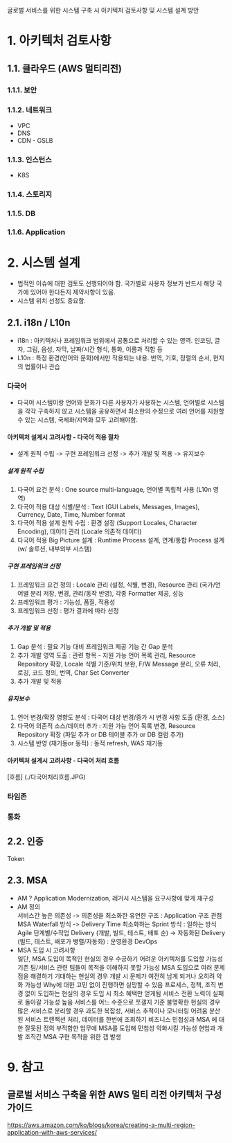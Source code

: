 글로벌 서비스를 위한 시스템 구축 시 아키텍처 검토사항 및 시스템 설계 방안

# 1. 아키텍처 검토사항
## 1.1. 클라우드 (AWS 멀티리전)
### 1.1.1. 보안
### 1.1.2. 네트워크 
* VPC
* DNS
* CDN - GSLB
### 1.1.3. 인스턴스
* K8S
### 1.1.4. 스토리지
### 1.1.5. DB
### 1.1.6. Application


# 2. 시스템 설계

- 법적인 이슈에 대한 검토도 선행되어야 함. 국가별로 사용자 정보가 반드시 해당 국가에 있어야 한다든지 제약사항이 있음.   
- 시스템 위치 선정도 중요함.

## 2.1. i18n / L10n
- i18n : 아키텍처나 프레임워크 범위에서 공통으로 처리할 수 있는 영역. 인코딩, 글자, 그림, 음성, 자막, 날짜/시간 형식, 통화, 이름과 직함 등
- L10n : 특정 환경(언어와 문화)에서만 적용되는 내용. 번역, 기호, 정렬의 순서, 현지의 법률이나 관습
### 다국어
- 다국어 시스템이랑 언어와 문화가 다른 사용자가 사용하는 시스템, 언어별로 시스템을 각각 구축하지 않고 시스템을 공유하면서 최소한의 수정으로 여러 언어를 지원할 수 있는 시스템, 국제화/지역화 모두 고려해야함.
#### 아키텍처 설계시 고려사항 - 다국어 적용 절차
- 설계 원칙 수립 -> 구현 프레임워크 선정 -> 추가 개발 및 적용 -> 유지보수
##### 설계 원칙 수립
1. 다국어 요건 분석 : One source multi-language, 언어별 독립적 사용 (L10n 영역)
2. 다국어 적용 대상 식별/분석 : Text (GUI Labels, Messages, Images), Currency, Date, Time, Number format
3. 다국어 적용 설계 원칙 수립 : 환경 설정 (Support Locales, Character Encoding), 데이터 관리 (Locale 의존적 데이터)
4. 다국어 적용 Big Picture 설계 : Runtime Process 설계, 연계/통합 Process 설계 (w/ 솔루션, 내부외부 시스템)
##### 구현 프레임워크 선정 
1. 프레임워크 요건 정의 : Locale 관리 (설정, 식별, 변경), Resource 관리 (국가/언어별 분리 저장, 변경, 관리/동작 반영), 각종 Formatter 제공, 성능
2. 프레임워크 평가 : 기능성, 품질, 적용성
3. 프레임워크 선정 : 평가 결과에 따라 선정
##### 추가 개발 및 적용
1. Gap 분석 : 필요 기능 대비 프레임워크 제공 기능 간 Gap 분석
2. 추가 개발 영역 도출 : 관련 항목 - 지원 가능 언어 목록 관리, Resource Repository 확장, Locale 식별 기준/위치 보완, F/W Message 분리, 오류 처리, 로깅, 코드 정의, 번역, Char Set Converter
3. 추가 개발 및 적용 
##### 유지보수
1. 언어 변경/확장 영향도 분석 : 다국어 대상 변경/증가 시 변경 사항 도출 (환경, 소스)
2. 다국어 의존적 소스/데이터 추가 : 지원 가능 언어 목록 변경, Resource Repository 확장 (파일 추가 or DB 테이블 추가 or DB 컬럼 추가)
3. 시스템 반영 (재기동or 동적) : 동적 refresh, WAS 재기동
#### 아키텍처 설계시 고려사항 - 다국어 처리 흐름
[흐름] (./다국어처리흐름.JPG)

### 타임존
### 통화

## 2.2. 인증
Token

## 2.3. MSA

- AM ? Application Modernization, 레거시 시스템을 요구사항에 맞게 재구성
- AM 정의   
    서비스간 높은 의존성 -> 의존성을 최소화한 유연한 구조 : Application 구조 관점 MSA
    Waterfall 방식 -> Delivery Time 최소화하는 Sprint 방식 : 일하는 방식 Agile
    단계별/수작업 Delivery (개발, 빌드, 테스트, 배포 순) -> 자동화된 Delivery (빌드, 테스트, 배포가 병렬/자동화) : 운영환경 DevOps
- MSA 도입 시 고려사항   
    일단, MSA 도입이 목적인 현실의 경우
        수긍하기 어려운 아키텍처를 도입할 가능성
        기존 팀/서비스 관련 팀들이 목적을 이해하지 못할 가능성
    MSA 도입으로 여러 문제점을 해결하기 기대하는 현실의 경우
        개발 시 문제가 여전히 남게 되거나 오히려 악화 가능성
        Why에 대한 고민 없이 진행하면 실망할 수 있음
    프로세스, 정책, 조직 변경 없이 도입하는 현실의 경우
        도입 시 최소 혜택만 얻게됨
        서비스 전환 노력이 실패로 돌아갈 가능성 높음
    서비스를 어느 수준으로 쪼갤지 기준 불명확한 현실의 경우
        많은 서비스로 분리할 경우 과도한 복잡성, 서비스 추적이나 모니터링 어려움
        분산된 서비스 트랜잭션 처리, 데이터를 한번에 조회하기
    비즈니스 민첩성과 MSA 에 대한 잘못된 정의
        부적합한 업무에 MSA를 도입해 민첩성 악화시킬 가능성
        현업과 개발 조직간 MSA 구현 목적을 위한 갭 발생
  


# 9. 참고
## 글로벌 서비스 구축을 위한 AWS 멀티 리전 아키텍처 구성 가이드
https://aws.amazon.com/ko/blogs/korea/creating-a-multi-region-application-with-aws-services/

